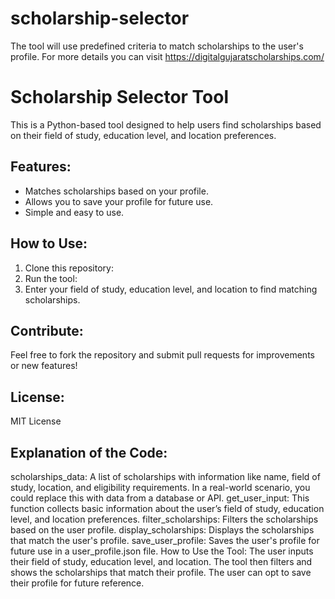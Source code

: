 # scholarship-selector
The tool will use predefined criteria to match scholarships to the user's profile. For more details you can visit https://digitalgujaratscholarships.com/
# Scholarship Selector Tool
This is a Python-based tool designed to help users find scholarships based on their field of study, education level, and location preferences.
## Features:
- Matches scholarships based on your profile.
- Allows you to save your profile for future use.
- Simple and easy to use.
## How to Use:
1. Clone this repository:
2. Run the tool:
3. Enter your field of study, education level, and location to find matching scholarships.
## Contribute:
Feel free to fork the repository and submit pull requests for improvements or new features!
## License:
MIT License
## Explanation of the Code:
scholarships_data: A list of scholarships with information like name, field of study, location, and eligibility requirements. In a real-world scenario, you could replace this with data from a database or API.
get_user_input: This function collects basic information about the user’s field of study, education level, and location preferences.
filter_scholarships: Filters the scholarships based on the user profile.
display_scholarships: Displays the scholarships that match the user's profile.
save_user_profile: Saves the user's profile for future use in a user_profile.json file.
How to Use the Tool:
The user inputs their field of study, education level, and location.
The tool then filters and shows the scholarships that match their profile.
The user can opt to save their profile for future reference.
